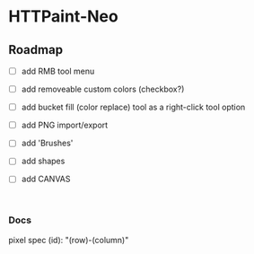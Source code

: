 # HTTPaint-Neo

## Roadmap


-   [ ] add RMB tool menu
-   [ ] add removeable custom colors (checkbox?)
-   [ ] add bucket fill (color replace) tool as a right-click tool option

-   [ ] add PNG import/export
-   [ ] add 'Brushes'
-   [ ] add shapes
-   [ ] add CANVAS 

​	

### Docs

pixel spec (id): "(row)-(column)"